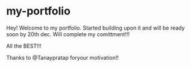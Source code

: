 # my-portfolio

Hey! Welcome to my portfolio. Started building upon it and will be ready soon by 20th dec. 
Will complete my comittment!!!

All the BEST!!!


Thanks to @Tanaypratap foryour motivation!!